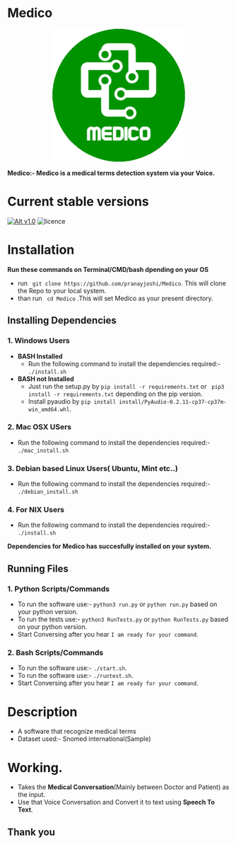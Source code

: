 # Medico
<p align="center">
  <img width="300" height="300" src="/img/medico_round.png">
</p>

**Medico:- Medico is a medical terms detection system via your Voice.**

# Current stable versions
[![Alt v1.0](https://img.shields.io/badge/release--1.0-ok-green.svg)](https://github.com/pranayjoshi/Medico/releases/tag/1.0)  ![licence](https://img.shields.io/github/license/mashape/apistatus.svg)

# Installation
**Run these commands on Terminal/CMD/bash dpending on your OS**
* run ``` git clone https://github.com/pranayjoshi/Medico```. This will clone the Repo to your local system.
* than run ``` cd Medico``` .This will set Medico as your present directory.

## Installing Dependencies
### 1. Windows Users
* **BASH Installed**
  * Run the following command to install the dependencies required:- ```./install.sh```
* **BASH not Installed**
  * Just run the setup.py by ``` pip install -r requirements.txt ``` or ``` pip3 install -r requirements.txt``` depending on the pip version.
  * Install pyaudio by ``` pip install install/PyAudio-0.2.11-cp37-cp37m-win_amd64.whl ```.
### 2. Mac OSX USers
* Run the following command to install the dependencies required:- ```./mac_install.sh```
### 3. Debian based Linux Users( Ubuntu, Mint etc..)
* Run the following command to install the dependencies required:- ```./debian_install.sh```
### 4. For NIX Users
* Run the following command to install the dependencies required:- ```./install.sh```

**Dependencies for **Medico** has succesfully installed on your system.**

## Running Files
### 1. Python Scripts/Commands
* To run the software use:- ```python3 run.py``` or ```python run.py``` based on your python version.
* To run the tests use:- ```python3 RunTests.py``` or ```python RunTests.py``` based on your python version.
* Start Conversing after you hear ``` I am ready for your command ```.
### 2. Bash Scripts/Commands
* To run the software use:- ```./start.sh```.
* To run the software use:- ```./runtest.sh```.
* Start Conversing after you hear ``` I am ready for your command ```.

# Description
* A software that recognize medical terms
* Dataset used:- Snomed international(Sample)

# Working.
* Takes the **Medical Conversation**(Mainly between Doctor and Patient) as the input.
* Use that Voice Conversation and Convert it to text using **Speech To Text**.

## Thank you
